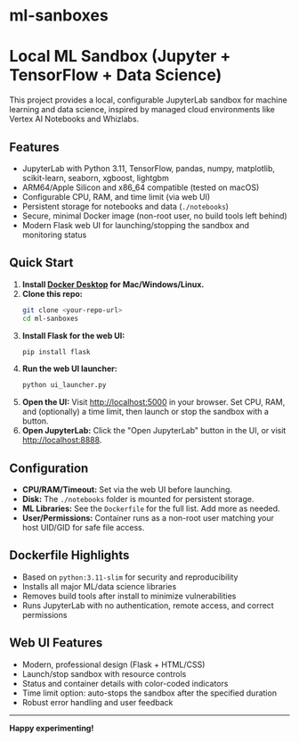 # ml-sanboxes

# Local ML Sandbox (Jupyter + TensorFlow + Data Science)

This project provides a local, configurable JupyterLab sandbox for machine learning and data science, inspired by managed cloud environments like Vertex AI Notebooks and Whizlabs.

## Features
- JupyterLab with Python 3.11, TensorFlow, pandas, numpy, matplotlib, scikit-learn, seaborn, xgboost, lightgbm
- ARM64/Apple Silicon and x86_64 compatible (tested on macOS)
- Configurable CPU, RAM, and time limit (via web UI)
- Persistent storage for notebooks and data (`./notebooks`)
- Secure, minimal Docker image (non-root user, no build tools left behind)
- Modern Flask web UI for launching/stopping the sandbox and monitoring status

## Quick Start

1. **Install [Docker Desktop](https://www.docker.com/products/docker-desktop/) for Mac/Windows/Linux.**
2. **Clone this repo:**
   ```sh
   git clone <your-repo-url>
   cd ml-sanboxes
   ```
3. **Install Flask for the web UI:**
   ```sh
   pip install flask
   ```
4. **Run the web UI launcher:**
   ```sh
   python ui_launcher.py
   ```
5. **Open the UI:**
   Visit [http://localhost:5000](http://localhost:5000) in your browser. Set CPU, RAM, and (optionally) a time limit, then launch or stop the sandbox with a button.
6. **Open JupyterLab:**
   Click the "Open JupyterLab" button in the UI, or visit [http://localhost:8888](http://localhost:8888).

## Configuration
- **CPU/RAM/Timeout:** Set via the web UI before launching.
- **Disk:** The `./notebooks` folder is mounted for persistent storage.
- **ML Libraries:** See the `Dockerfile` for the full list. Add more as needed.
- **User/Permissions:** Container runs as a non-root user matching your host UID/GID for safe file access.

## Dockerfile Highlights
- Based on `python:3.11-slim` for security and reproducibility
- Installs all major ML/data science libraries
- Removes build tools after install to minimize vulnerabilities
- Runs JupyterLab with no authentication, remote access, and correct permissions

## Web UI Features
- Modern, professional design (Flask + HTML/CSS)
- Launch/stop sandbox with resource controls
- Status and container details with color-coded indicators
- Time limit option: auto-stops the sandbox after the specified duration
- Robust error handling and user feedback

---

**Happy experimenting!**